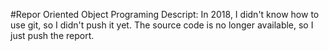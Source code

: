 #Repor Oriented Object Programing
Descript: 
In 2018, I didn't know how to use git, so I didn't push it yet. The source code is no longer available, so I just push the report.
